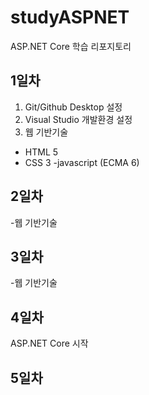 # studyASPNET
ASP.NET Core 학습 리포지토리

## 1일차
1. Git/Github Desktop 설정
2. Visual Studio 개발환경 설정
3. 웹 기반기술
  - HTML 5
  - CSS 3
  -javascript (ECMA 6)

## 2일차
-웹 기반기술

## 3일차
-웹 기반기술

## 4일차

ASP.NET Core 시작

## 5일차